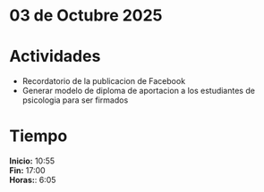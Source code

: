 # 03 de Octubre 2025

# Actividades

- Recordatorio de la publicacion de Facebook
- Generar modelo de diploma de aportacion a los estudiantes de psicologia para ser firmados

# Tiempo

**Inicio:** 10:55  
**Fin:** 17:00  
**Horas:**: 6:05  
